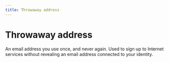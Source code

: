 ```yaml
---
title: Throwaway address
---
```

# Throwaway address

An email address you use once, and never again. Used to sign up to Internet services without revealing an email address connected to your identity.